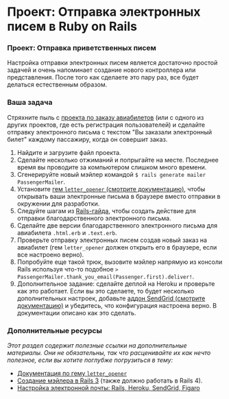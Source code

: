 # Проект: Отправка электронных писем в Ruby on Rails

### Проект: Отправка приветственных писем

Настройка отправки электронных писем является достаточно простой задачей и очень напоминает создание нового контроллера или представления. После того как сделаете это пару раз, все будет делаться естественным образом.

### Ваша задача

Стряхните пыль с [проекта по заказу авиабилетов](/ruby-on-rails/building-advanced-forms) (или с одного из других проектов, где есть регистрация пользователей) и сделайте отправку электронного письма с текстом "Вы заказали электронный билет" каждому пассажиру, когда он совершит заказ.

1. Найдите и загрузите файл проекта.
2. Сделайте несколько отжиманий и попрыгайте на месте. Последнее время вы проводите за компьютером слишком много времени.
3. Сгенерируйте новый мэйлер командой `$ rails generate mailer PassengerMailer`.
4. Установите [гем `letter_opener` (смотрите документацию)](https://github.com/ryanb/letter_opener), чтобы открывать ваши электронные письма в браузере вместо отправки в окружении для разработки.
5. Следуйте шагам из [Rails-гайда](http://rusrails.ru/action-mailer-basics), чтобы создать действие для отправки благодарственного электронного письма.
6. Сделайте две версии благодарственного электронного письма для авиабилета `.html.erb` и `.text.erb`.
7. Проверьте отправку электронных писем создав новый заказ на авиабилет (гем `letter_opener` должен открыть его в браузере, если все настроено верно).
8. Попробуйте еще такой трюк, вызовите мэйлер напрямую из консоли Rails используя что-то подобное `> PassengerMailer.thank_you_email(Passenger.first).deliver!`.
9. Дополнительное задание: cделайте деплой на Heroku и проверьте как это работает. Если вы это сделаете, то будет несколько дополнительных настроек, добавьте [аддон SendGrid (смотрите документацию)](https://devcenter.heroku.com/articles/sendgrid) и убедитесь, что конфигурация настроена верно. В документации описано как это сделать.

### Дополнительные ресурсы

_Этот раздел содержит полезные ссылки на дополнительные материалы. Они не обязательны, так что расценивайте их как нечто полезное, если вы хотите поглубже погрузиться в тему:_

- [Документация по гему `letter_opener`](https://github.com/ryanb/letter_opener)
- [Создание мэйлера в Rails 3](http://railscasts.com/episodes/206-action-mailer-in-rails-3) (также должно работать в Rails 4).
- [Настройка электронной почты: Rails, Heroku, SendGrid, Figaro](http://howilearnedrails.wordpress.com/2014/02/25/setting-up-email-in-a-rails-4-app-with-action-mailer-in-development-and-sendgrid-in-production-using-heroku/comment-page-1/#comment-79)
